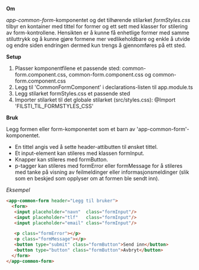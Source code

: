 **Om**

_app-common-form_-komponentet og det tilhørende stilarket _formStyles.css_ tilbyr en kontainer med tittel for former og ett sett med klasser for stilering av form-kontrollene. Hensikten er å kunne få enhetlige former med samme stiluttrykk og å kunne gjøre formene mer vedlikeholdbare og enkle å utvide og endre siden endringen dermed kun trengs å gjennomføres på ett sted.

**Setup**
1. Plasser komponentfilene et passende sted: common-form.component.css, common-form.component.css og common-form.component.css 
1. Legg til 'CommonFormComponent' i declarations-listen til app.module.ts
1. Legg stilarket formStyles.css et passende sted
1. Importer stilarket til det globale stilarket (src/styles.css): @Import 'FILSTI_TIL_FORMSTYLES_CSS'

**Bruk**

Legg formen eller form-komponentet som et barn av 'app-common-form'-komponentet. 
* En tittel angis ved å sette header-attibutten til ønsket tittel. 
* Et input-element kan stileres med klassen formInput. 
* Knapper kan stileres med formButton. 
* p-tagger kan stileres med formError eller formMessage for å stileres med tanke på visning av feilmeldinger eller informasjonsmeldinger (slik som en beskjed som opplyser om at formen ble sendt inn).

_Eksempel_
```html
<app-common-form header="Legg til bruker">
  <form>
   <input placeholder="navn"  class="formInput"/>
   <input placeholder="tlf"   class="formInput"/>
   <input placeholder="email" class="formInput"/>

   <p class="formError"></p>
   <p class="formMessage"></p>
   <button type="submit" class="formButton">Send inn</button>
   <button type="button" class="formButton">Avbryt</button>
  </form>
</app-common-form>
```

